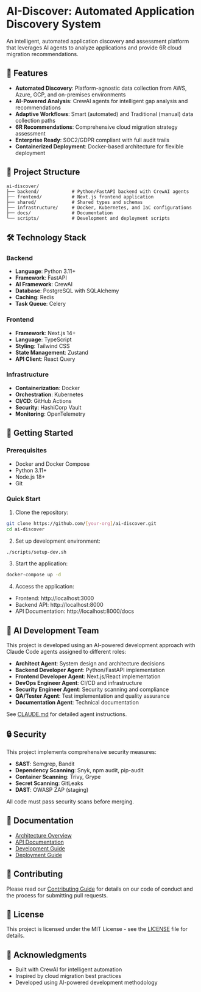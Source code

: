 # AI-Discover: Automated Application Discovery System

An intelligent, automated application discovery and assessment platform that leverages AI agents to analyze applications and provide 6R cloud migration recommendations.

## 🚀 Features

- **Automated Discovery**: Platform-agnostic data collection from AWS, Azure, GCP, and on-premises environments
- **AI-Powered Analysis**: CrewAI agents for intelligent gap analysis and recommendations
- **Adaptive Workflows**: Smart (automated) and Traditional (manual) data collection paths
- **6R Recommendations**: Comprehensive cloud migration strategy assessment
- **Enterprise Ready**: SOC2/GDPR compliant with full audit trails
- **Containerized Deployment**: Docker-based architecture for flexible deployment

## 📁 Project Structure

```
ai-discover/
├── backend/            # Python/FastAPI backend with CrewAI agents
├── frontend/           # Next.js frontend application
├── shared/             # Shared types and schemas
├── infrastructure/     # Docker, Kubernetes, and IaC configurations
├── docs/               # Documentation
└── scripts/            # Development and deployment scripts
```

## 🛠️ Technology Stack

### Backend
- **Language**: Python 3.11+
- **Framework**: FastAPI
- **AI Framework**: CrewAI
- **Database**: PostgreSQL with SQLAlchemy
- **Caching**: Redis
- **Task Queue**: Celery

### Frontend
- **Framework**: Next.js 14+
- **Language**: TypeScript
- **Styling**: Tailwind CSS
- **State Management**: Zustand
- **API Client**: React Query

### Infrastructure
- **Containerization**: Docker
- **Orchestration**: Kubernetes
- **CI/CD**: GitHub Actions
- **Security**: HashiCorp Vault
- **Monitoring**: OpenTelemetry

## 🚦 Getting Started

### Prerequisites
- Docker and Docker Compose
- Python 3.11+
- Node.js 18+
- Git

### Quick Start

1. Clone the repository:
```bash
git clone https://github.com/[your-org]/ai-discover.git
cd ai-discover
```

2. Set up development environment:
```bash
./scripts/setup-dev.sh
```

3. Start the application:
```bash
docker-compose up -d
```

4. Access the application:
- Frontend: http://localhost:3000
- Backend API: http://localhost:8000
- API Documentation: http://localhost:8000/docs

## 🤖 AI Development Team

This project is developed using an AI-powered development approach with Claude Code agents assigned to different roles:

- **Architect Agent**: System design and architecture decisions
- **Backend Developer Agent**: Python/FastAPI implementation
- **Frontend Developer Agent**: Next.js/React implementation
- **DevOps Engineer Agent**: CI/CD and infrastructure
- **Security Engineer Agent**: Security scanning and compliance
- **QA/Tester Agent**: Test implementation and quality assurance
- **Documentation Agent**: Technical documentation

See [CLAUDE.md](./CLAUDE.md) for detailed agent instructions.

## 🔒 Security

This project implements comprehensive security measures:

- **SAST**: Semgrep, Bandit
- **Dependency Scanning**: Snyk, npm audit, pip-audit
- **Container Scanning**: Trivy, Grype
- **Secret Scanning**: GitLeaks
- **DAST**: OWASP ZAP (staging)

All code must pass security scans before merging.

## 📖 Documentation

- [Architecture Overview](./docs/architecture/README.md)
- [API Documentation](./docs/api/README.md)
- [Development Guide](./docs/development/README.md)
- [Deployment Guide](./docs/deployment/README.md)

## 🤝 Contributing

Please read our [Contributing Guide](./CONTRIBUTING.md) for details on our code of conduct and the process for submitting pull requests.

## 📄 License

This project is licensed under the MIT License - see the [LICENSE](./LICENSE) file for details.

## 🙏 Acknowledgments

- Built with CrewAI for intelligent automation
- Inspired by cloud migration best practices
- Developed using AI-powered development methodology